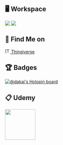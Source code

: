 <!--
## 🧰 Technologies & Tools
![](https://img.shields.io/badge/OS-Linux-informational?style=flat&logo=linux&logoColor=white&color=orange)
![](https://img.shields.io/badge/SOC-Raspberry_Pi-informational?style=flat&logo=Raspberry-Pi&logoColor=white&color=raspberry)
![](https://img.shields.io/badge/Code-Python-informational?style=flat&logo=python&logoColor=white&color=blue)
![](https://img.shields.io/badge/Code-Java-informational?style=flat&logo=java&logoColor=white&color=blue)
![](https://img.shields.io/badge/Code-C++-informational?style=flat&logo=c%2B%2B&logoColor=white&color=blue)
![](https://img.shields.io/badge/Code-JavaScript-informational?style=flat&logo=javascript&logoColor=white&color=blue)
![](https://img.shields.io/badge/Shell-Bash-informational?style=flat&logo=gnu-bash&logoColor=white&color=black)
![](https://img.shields.io/badge/Tools-PostgreSQL-informational?style=flat&logo=postgresql&logoColor=white&color=2bbc8a)
![](https://img.shields.io/badge/Tools-MySQL-informational?style=flat&logo=mysql&logoColor=white&color=2bbc8a)
![](https://img.shields.io/badge/Tools-Docker-informational?style=flat&logo=docker&logoColor=white&color=2bbc8a)
![](https://img.shields.io/badge/Tools-Eclipse-informational?style=flat&logo=Eclipse&logoColor=white&color=2bbc8a)
![](https://img.shields.io/badge/Tools-Blender-informational?style=flat&logo=blender&logoColor=white&color=2bbc8a)
![](https://img.shields.io/badge/Tools-Gimp-informational?style=flat&logo=gimp&logoColor=white&color=2bbc8a)
![](https://img.shields.io/badge/Learning-Udemy-informational?style=flat&logo=Udemy&logoColor=white&color=purple)
-->

## 🖥️ Workspace
![](https://img.shields.io/badge/NVIDIA-GTX1060_6Gb-76B900?style=for-the-badge&logo=nvidia&logoColor=white)
![](https://img.shields.io/badge/Intel-Core_i5_9600K-0071C5?style=for-the-badge&logo=intel&logoColor=white)

<!--## 📈 GitHub Stats
<div>
  <a href="https://github.com/da-Kai/da-Kai">
    <img align="center" src="https://github-readme-stats.vercel.app/api?username=da-Kai&show_icons=true&line_height=27&count_private=true&title_color=ffffff&text_color=c9cacc&icon_color=2bbc8a&bg_color=1d1f21" alt="My GitHub Stats" />
  </a>
  <a href="https://github.com/da-Kai/da-Kai">
    <img align="center" src="https://github-readme-stats.vercel.app/api/top-langs/?username=da-Kai&hide=html,tex&title_color=ffffff&text_color=c9cacc&icon_color=2bbc8a&bg_color=1d1f21&langs_count=3" />
  </a>
</div>
-->

## 🔗 Find Me on
<div>
   <a href="https://www.thingiverse.com/da_kai">
     <img src="https://cdn.thingiverse.com/site/img/favicons/favicon-32x32.png" alt="[T]" width="16" height="16"/>
     Thingiverse
  </a>
</div>

## 🏆 Badges
[![@dakai's Holopin board](https://holopin.me/dakai)](https://holopin.io/@dakai)

<!--
## 📋 Projects
<a href="https://github.com/da-Kai/Hausi">
  <img align="center" src="https://github-readme-stats.vercel.app/api/pin/?username=da-Kai&repo=Hausi&title_color=ffffff&text_color=c9cacc&icon_color=2bbc8a&bg_color=1d1f21" />
</a>
-->

## 📋 Udemy
<img src="https://udemy-certificate.s3.amazonaws.com/image/UC-ecb66f41-bee0-4e1d-9f1f-024e610da167.jpg?v=1671136900000" height=100px />
